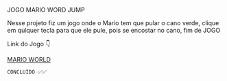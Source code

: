 JOGO MARIO WORD JUMP
<p>Nesse projeto fiz um jogo onde o Mario tem que pular o cano verde, clique em qulquer tecla para que ele pule, pois se encostar 
no cano, fim de JOGO</p>
  
  <p>Link do Jogo  👇</p>
  <a href="https://edinho-lopes.github.io/Jogo_Mario_world/">MARIO WORLD</a>
  
    CONCLUÍDO ✅✅
